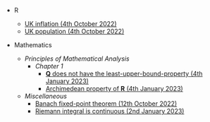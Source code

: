 - R
  - [UK inflation (4th October 2022)](https://lew98.github.io/UK_inflation.html)
  - [UK population (4th October 2022)](https://lew98.github.io/UK_population.html)

- Mathematics
  - *Principles of Mathematical Analysis*
    - *Chapter 1*
      - [**Q** does not have the least-upper-bound-property (4th January 2023)](https://lew98.github.io/Q_does_not_have_the_least_upper_bound_property.pdf)
      - [Archimedean property of **R** (4th January 2023)](https://lew98.github.io/Archimedean_property_of_R.pdf)
  - *Miscellaneous*
    - [Banach fixed-point theorem (12th October 2022)](https://lew98.github.io/Banach_fixed_point_theorem.pdf)
    - [Riemann integral is continuous (2nd January 2023)](https://lew98.github.io/Riemann_integral_is_continuous.pdf)
